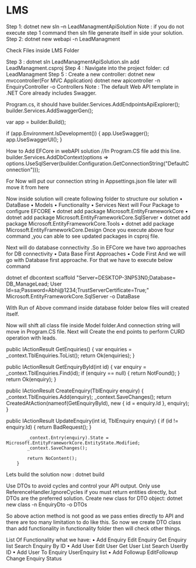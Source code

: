 # LMS
Step 1:     dotnet new sln –n LeadManagmentApiSolution
Note :     if you do not execute step 1 command then sln file generate itself in side your solution.
Step 2:     dotnet new webapi -n LeadManagment
  
Check Files inside LMS Folder
 
Step 3 :    dotnet sln LeadManagmentApiSolution.sln add LeadManagment.csproj
Step 4 :       Navigate into the project folder:    cd LeadManagment
Step 5 :       Create a new controller:
                 dotnet new mvccontroller(For MVC Application)
                 dotnet new apicontroller -n EnquiryController -o Controllers
Note : The default Web API template in .NET Core already includes Swagger.

Program.cs, it should have
builder.Services.AddEndpointsApiExplorer();
builder.Services.AddSwaggerGen();

var app = builder.Build();

if (app.Environment.IsDevelopment())
{
    app.UseSwagger();
    app.UseSwaggerUI();
}


How to Add EFCore in webAPI solution
//In Program.CS file add this line.
builder.Services.AddDbContext<ApplicationDbContext>(options =>
    options.UseSqlServer(builder.Configuration.GetConnectionString("DefaultConnection")));
 
For Now will put our connection string in Appsettings.json file later will move it from here
 

Now inside solution will create following folder to structure our solution
•	DataBase
•	Models
•	Functionality
•	Services
Next will Four Package to configure EFCORE
•	dotnet add package Microsoft.EntityFrameworkCore
•	dotnet add package Microsoft.EntityFrameworkCore.SqlServer
•	dotnet add package Microsoft.EntityFrameworkCore.Tools
•	dotnet add package Microsoft.EntityFrameworkCore.Design
Once you execute above four command ,you can able to see updated packages in csproj file.
 
Next will do database connectivity .So in EFCore we have two approaches for DB connectivity
•	Data Base First Approaches
•	Code First
And we will go with Database first approache. For that we have to execute below command 

dotnet ef dbcontext scaffold "Server=DESKTOP-3NP53N0;Database= DB_ManageLead;
User Id=sa;Password=Abhi@1234;TrustServerCertificate=True;"   
 Microsoft.EntityFrameworkCore.SqlServer -o DataBase

 

With Run of Above command inside database folder below files will created itself.
 
Now will shift all class file inside Model folder.And connection string will move in Program.CS file.
Next will Create the end points to perform CURD operation with leads.

 public IActionResult GetEnquiries()
        {
            var enquiries = _context.TblEnquiries.ToList();
            return Ok(enquiries);
        }

 public IActionResult GetEnquiryById(int id)
        {
            var enquiry = _context.TblEnquiries.Find(id);
            if (enquiry == null)
            {
                return NotFound();
            }
            return Ok(enquiry);
        }





 public IActionResult CreateEnquiry(TblEnquiry enquiry)
        {
            _context.TblEnquiries.Add(enquiry);
            _context.SaveChanges();
            return CreatedAtAction(nameof(GetEnquiryById), new { id = enquiry.Id }, enquiry);
        }


  public IActionResult UpdateEnquiry(int id, TblEnquiry enquiry)
        {
            if (id != enquiry.Id)
            {
                return BadRequest();
            }

            _context.Entry(enquiry).State = Microsoft.EntityFrameworkCore.EntityState.Modified;
            _context.SaveChanges();

            return NoContent();
        }



Lets build the solution now  : dotnet build
 


Use DTOs to avoid cycles and control your API output. Only use ReferenceHandler.IgnoreCycles if you must return entities directly, but DTOs are the preferred solution.
         Create new class for DTO object:   dotnet new class -n EnquiryDto -o DTOs
 



So above action method is not good as we pass enties directly to API and there are too many limitation to do like this. So now we create DTO class than add functionality in functionality folder then will check other things.

List Of Functionality what we have:
•	Add Enquiry      	     Edit Enquiry		Get Enquiry list		Search Enquiry By ID
•	Add User                Edit User                      Get User List                     Search UserBy ID
•	Add User To Enquiry           UserEnquiry list
•	Add Followup      EditFollowup    Change Enquiry Status
